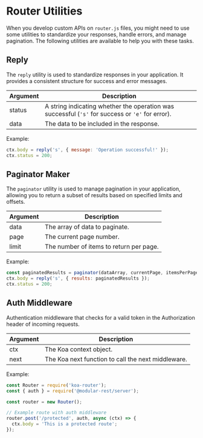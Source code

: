 
# Router Utilities
When you develop custom APIs on `router.js` files, you might need to use some utilities to standardize your responses, handle errors, and manage pagination. The following utilities are available to help you with these tasks.

## Reply

The `reply` utility is used to standardize responses in your application. It provides a consistent structure for success and error messages.

  | Argument | Description                                                                                      |
  | -------- | ------------------------------------------------------------------------------------------------ |
  | status   | A string indicating whether the operation was successful (`'s'` for success or `'e'` for error). |
  | data     | The data to be included in the response.                                                         |

Example:
  ```js
  ctx.body = reply('s', { message: 'Operation successful!' });
  ctx.status = 200;
  ```


## Paginator Maker

The `paginator` utility is used to manage pagination in your application, allowing you to return a subset of results based on specified limits and offsets.

  | Argument | Description                             |
  | -------- | --------------------------------------- |
  | data     | The array of data to paginate.          |
  | page     | The current page number.                |
  | limit    | The number of items to return per page. |

Example:
  ```js
  const paginatedResults = paginator(dataArray, currentPage, itemsPerPage);
  ctx.body = reply('s', { results: paginatedResults });
  ctx.status = 200;
  ```

## Auth Middleware
Authentication middleware that checks for a valid token in the Authorization header of incoming requests.

| Argument | Description                                        |
| -------- | -------------------------------------------------- |
| ctx      | The Koa context object.                            |
| next     | The Koa next function to call the next middleware. |

Example:
```javascript
const Router = require('koa-router');
const { auth } = require('@modular-rest/server');

const router = new Router();

// Example route with auth middleware
router.post('/protected', auth, async (ctx) => {
  ctx.body = 'This is a protected route';
});
```
